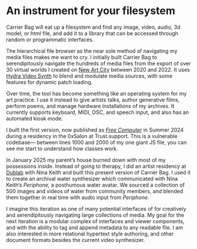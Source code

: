 ﻿# An instrument for your filesystem

Carrier Bag will eat up a filesystem and find any image, video, audio, 3d model, or html file, and add it to a library that can be accessed through random or programmatic interfaces. 

The hierarchical file browser as the near sole method of navigating my media files makes me want to cry. I initially built Carrier Bag to serendipitously navigate the hundreds of media files from the export of over 30 virtual worlds I created on [New Art City](https://newart.city) between 2020 and 2022. It uses [Hydra Video Synth](https://github.com/hydra-synth/hydra) to blend and modulate media sources, with some features for dynamic patch loading.  

Over time, the tool has become something like an operating system for my art practice. I use it instead to give artists talks, author generative films, perform poems, and manage hardware installations of my archives. It currently supports keyboard, MIDI, OSC, and speech input, and also has an automated kiosk mode. 

I built the first version, now published as [*Free Computer*](https://github.com/miss-sammie/FREE-COMPUTER) in Summer 2024 during a residency in the 0xSalon at Trust.support. This is a vulnerable codebase— between lines 1000 and 2000 of my one giant JS file, you can see me start to understand how classes work. 

In January 2025 my parent’s house burned down with most of my possessions inside. Instead of going to therapy, I did an artist residency at [Dublab](https://www.dublab.com/events/112043/dublab-presents-severity-of-belonging-o) with Nina Keith and built this present version of Carrier Bag. I used it to create an archival water synthesizer which communicated with Nina Keith’s *Periphone,* a posthumous water avatar. We sourced a collection of 500 images and videos of water from community members, and blended them together in real time with audio input from *Periphone*. 

I imagine this iteration as one of many potential interfaces of for creatively and serendipitously navigating large collections of media. My goal for the next iteration is a modular complex of interfaces and viewer components, and with the ability to tag and append metadata to any readable file. I am also interested in more relational hypertext style authoring, and other document formats besides the current video synthesizer.


